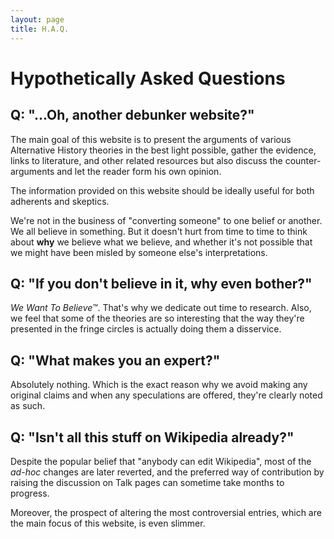 ```yaml
---
layout: page
title: H.A.Q.
---
```


# Hypothetically Asked Questions

## Q: "...Oh, another debunker website?"

  The main goal of this website is to present the arguments of various Alternative History theories in the best light possible, gather the evidence, links to literature, and other related resources but also discuss the counter-arguments and let the reader form his own opinion.

  The information provided on this website should be ideally useful for both adherents and skeptics.

  We're not in the business of "converting someone" to one belief or another.  We all believe in something.  But it doesn't hurt from time to time to think about **why** we believe what we believe, and whether it's not possible that we might have been misled by someone else's interpretations.

## Q: "If you don't believe in it, why even bother?"

  *We Want To Believe™*.  That's why we dedicate out time to research.  Also, we feel that some of the theories are so interesting that the way they're presented in the fringe circles is actually doing them a disservice.

## Q: "What makes you an expert?"

  Absolutely nothing.  Which is the exact reason why we avoid making any original claims and when any speculations are offered, they're clearly noted as such.

## Q: "Isn't all this stuff on Wikipedia already?"

  Despite the popular belief that "anybody can edit Wikipedia", most of the *ad-hoc* changes are later reverted, and the preferred way of contribution by raising the discussion on Talk pages can sometime take months to progress.

  Moreover, the prospect of altering the most controversial entries, which are the main focus of this website, is even slimmer.
